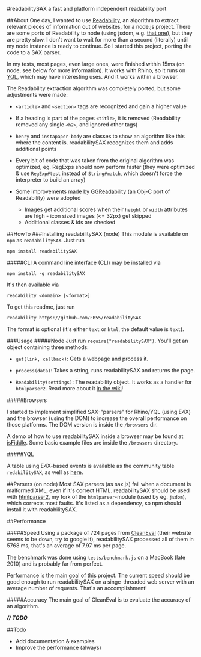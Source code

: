 #readabilitySAX
a fast and platform independent readability port

##About
One day, I wanted to use [Readability](http://code.google.com/p/arc90labs-readability/), an algorithm to extract relevant pieces of information out of websites, for a node.js project. There are some ports of Readability to node (using jsdom, e.g. [that one](https://github.com/arrix/node-readability)), but they are pretty slow. I don't want to wait for more than a second (literally) until my node instance is ready to continue. So I started this project, porting the code to a SAX parser.

In my tests, most pages, even large ones, were finished within 15ms (on node, see below for more information). It works with Rhino, so it runs on [YQL](http://developer.yahoo.com/yql "Yahoo! Query Language"), which may have interesting uses. And it works within a browser.

The Readability extraction algorithm was completely ported, but some adjustments were made:

* `<article>` and `<section>` tags are recognized and gain a higher value

* If a heading is part of the pages `<title>`, it is removed (Readability removed any single `<h2>`, and ignored other tags)

* `henry` and `instapaper-body` are classes to show an algorithm like this where the content is. readabilitySAX recognizes them and adds additional points

* Every bit of code that was taken from the original algorithm was optimized, eg. RegExps should now perform faster (they were optimized & use `RegExp#test` instead of `String#match`, which doesn't force the interpreter to build an array)

* Some improvements made by [GGReadability](https://github.com/curthard89/COCOA-Stuff/tree/master/GGReadability) (an Obj-C port of Readability) were adopted
    * Images get additional scores when their `height` or `width` attributes are high - icon sized images (<= 32px) get skipped
    * Additional classes & ids are checked

##HowTo
###Installing readabilitySAX (node)
This module is available on `npm` as `readabilitySAX`. Just run 

    npm install readabilitySAX

#####CLI
A command line interface (CLI) may be installed via

    npm install -g readabilitySAX

It's then available via

    readability <domain> [<format>]

To get this readme, just run

    readability https://github.com/FB55/readabilitySAX

The format is optional (it's either `text` or `html`, the default value is `text`).

###Usage
#####Node
Just run `require("readabilitySAX")`. You'll get an object containing three methods:

* `get(link, callback)`: Gets a webpage and process it.

* `process(data)`: Takes a string, runs readabilitySAX and returns the page.

* `Readability(settings)`: The readability object. It works as a handler for `htmlparser2`. Read more about it [in the wiki](https://github.com/FB55/readabilitySAX/wiki/The-Readability-constructor)!

#####Browsers

I started to implement simplified SAX-"parsers" for Rhino/YQL (using E4X) and the browser (using the DOM) to increase the overall performance on those platforms. The DOM version is inside the `/browsers` dir.

A demo of how to use readabilitySAX inside a browser may be found at [jsFiddle](http://jsfiddle.net/pXqYR/embedded/). Some basic example files are inside the `/browsers` directory.

#####YQL

A table using E4X-based events is available as the community table `redabilitySAX`, as well as [here](https://github.com/FB55/yql-tables/tree/master/readabilitySAX).

##Parsers (on node)
Most SAX parsers (as sax.js) fail when a document is malformed XML, even if it's correct HTML. readabilitySAX should be used with [htmlparser2](https://github.com/FB55/node-htmlparser), my fork of the `htmlparser`-module (used by eg. `jsdom`), which corrects most faults. It's listed as a dependency, so npm should install it with readabilitySAX.

##Performance

#####Speed
Using a package of 724 pages from [CleanEval](http://cleaneval.sigwac.org.uk) (their website seems to be down, try to google it), readabilitySAX processed all of them in 5768 ms, that's an average of 7.97 ms per page.

The benchmark was done using `tests/benchmark.js` on a MacBook (late 2010) and is probably far from perfect.

Performance is the main goal of this project. The current speed should be good enough to run readabilitySAX on a singe-threaded web server with an average number of requests. That's an accomplishment!

#####Accuracy
The main goal of CleanEval is to evaluate the accuracy of an algorithm. 

___// TODO___

##Todo

- Add documentation & examples
- Improve the performance (always)